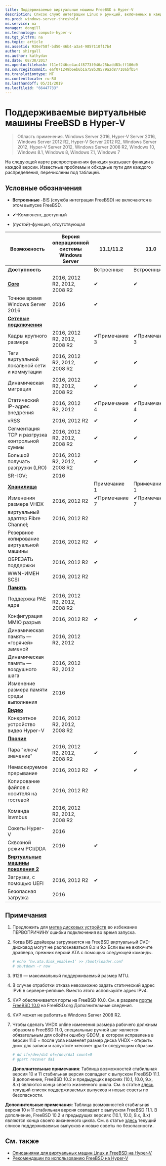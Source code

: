 ```yaml
---
title: Поддерживаемые виртуальные машины FreeBSD в Hyper-V
description: Список служб интеграции Linux и функций, включенных в каждую версию
ms.prod: windows-server-threshold
ms.service: na
manager: dongill
ms.technology: compute-hyper-v
ms.tgt_pltfrm: na
ms.topic: article
ms.assetid: 930e758f-bd50-46b4-a3a4-9857110f17b4
author: shirgall
ms.author: kathydav
ms.date: 08/30/2017
ms.openlocfilehash: f11ef246ce4ac4f8773f046a25badd83cff106d0
ms.sourcegitcommit: eaf071249b6eb6b1a758b38579a2d87710abfb54
ms.translationtype: MT
ms.contentlocale: ru-RU
ms.lasthandoff: 05/31/2019
ms.locfileid: "66447733"
---
```

# <a name="supported-freebsd-virtual-machines-on-hyper-v"></a>Поддерживаемые виртуальные машины FreeBSD в Hyper-V

>Область применения. Windows Server 2016, Hyper-V Server 2016, Windows Server 2012 R2, Hyper-V Server 2012 R2, Windows Server 2012, Hyper-V Server 2012, Windows Server 2008 R2, Windows 10, Windows 8.1, Windows 8, Windows 7.1, Windows 7

На следующей карте распространения функция указывает функции в каждой версии. Известные проблемы и обходные пути для каждого распределения, перечислены под таблицей.

## <a name="table-legend"></a>Условные обозначения

* **Встроенные** -BIS (служба интеграции FreeBSD) не включаются в этом выпуске FreeBSD.

* &#10004;-Компонент, доступный

* (*пустой*)-функция, отсутствующая

|**Возможность**|**Версия операционной системы Windows Server**|**11.1/11.2**|**11.0**|**10.3**|**10.2**|**10.0 - 10.1**|**9.1 - 9.3, 8.4**|
|-|-|-|-|-|-|-|-|
|**Доступность**||Встроенные|Встроенные|Встроенные|Встроенные|Встроенные|[Порты](https://svnweb.freebsd.org/ports/branches/2015Q1/emulators/hyperv-is/) |
|**[Core](Feature-Descriptions-for-Linux-and-FreeBSD-virtual-machines-on-Hyper-V.md#core)**|2016, 2012 R2, 2012, 2008 R2|&#10004;|&#10004;|&#10004;|&#10004;|&#10004;|&#10004; |
|Точное время Windows Server 2016|2016|&#10004;||||||
|**[Сетевые подключения](Feature-Descriptions-for-Linux-and-FreeBSD-virtual-machines-on-Hyper-V.md#networking)**||||||||
|Кадры крупного размера|2016, 2012 R2, 2012, 2008 R2|&#10004;Примечание 3|&#10004;Примечание 3|&#10004;Примечание 3|&#10004;Примечание 3|&#10004;Примечание 3|&#10004;Примечание 3|
|Теги виртуальной локальной сети и коммутации|2016, 2012 R2, 2012, 2008 R2|&#10004;|&#10004;|&#10004;|&#10004;|&#10004;|&#10004;|
|Динамическая миграция|2016, 2012 R2, 2012, 2008 R2|&#10004;|&#10004;|&#10004;|&#10004;|&#10004;|&#10004;|
|Статический IP-адрес внедрения|2016, 2012 R2, 2012|&#10004;Примечание 4|&#10004;Примечание 4|&#10004;Примечание 4|&#10004;Примечание 4|&#10004;Примечание 4|&#10004;|
|vRSS|2016, 2012 R2|&#10004;|&#10004;|||||
|Сегментация TCP и разгрузка контрольной суммы|2016, 2012 R2, 2012, 2008 R2|&#10004;|&#10004;|&#10004;|&#10004;|||
|Большой получать разгрузки (LRO)|2016, 2012 R2, 2012, 2008 R2|&#10004;|&#10004;|&#10004;||||
|SR-IOV;|2016|||||||
|**[Хранилища](Feature-Descriptions-for-Linux-and-FreeBSD-virtual-machines-on-Hyper-V.md#storage)**||Примечание 1|Примечание 1|Примечание 1|Примечание 1|Примечание 1, 2|Примечание 1, 2|
|Изменения размера VHDX|2016, 2012 R2|&#10004;Примечание 7|&#10004;Примечание 7|||||
|виртуальный адаптер Fibre Channel;|2016, 2012 R2|||||||
|Резервное копирование виртуальной машины|2016, 2012 R2|&#10004;||||||
|ОБРЕЗАТЬ поддержки|2016, 2012 R2|&#10004;||||||
|WWN-ИМЕН SCSI|2016, 2012 R2|||||||
|**[Память](Feature-Descriptions-for-Linux-and-FreeBSD-virtual-machines-on-Hyper-V.md#memory)**||||||||
|Поддержка PAE ядра|2016, 2012 R2, 2012, 2008 R2|||||||
|Конфигурация MMIO разрыв|2016, 2012 R2|&#10004;|&#10004;|&#10004;|&#10004;|&#10004;|&#10004;|
|Динамическая память — «горячей» заменой|2016, 2012 R2, 2012|||||||
|Динамическая память — воздушного шага|2016, 2012 R2, 2012|||||||
|Изменение размера памяти среды выполнения|2016|||||||
|**[Видео](Feature-Descriptions-for-Linux-and-FreeBSD-virtual-machines-on-Hyper-V.md#video)**||||||||
|Конкретное устройство видео Hyper-V|2016, 2012 R2, 2012, 2008 R2|||||||
|**[Прочие](Feature-Descriptions-for-Linux-and-FreeBSD-virtual-machines-on-Hyper-V.md#miscellaneous)**||||||||
|Пара "ключ/значение"|2016, 2012 R2, 2012, 2008 R2|&#10004;|&#10004;|&#10004;|&#10004;Примечание 6|&#10004;Примечание 5, 6|&#10004;Примечание 6|
|Немаскируемое прерывание|2016, 2012 R2|&#10004;|&#10004;|&#10004;|&#10004;|&#10004;|&#10004;|
|Копирование файлов с носителя на гостевой|2016, 2012 R2|||||||
|Команда lsvmbus|2016, 2012 R2, 2012, 2008 R2|||||||
|Сокеты Hyper-V|2016|||||||
|Сквозной режим PCI/DDA|2016|&#10004;||||||
|**[Виртуальные машины поколения 2](Feature-Descriptions-for-Linux-and-FreeBSD-virtual-machines-on-Hyper-V.md#generation-2-virtual-machines)**||||||||
|Загрузки, с помощью UEFI|2016, 2012 R2|&#10004;||||||
|Безопасная загрузка|2016|||||||

## <a name="BKMK_notes"></a>Примечания

1. Предложить для [метка дисковых устройств]( https://www.freebsd.org/doc/handbook/geom-glabel.html) во избежание ПЕРВОПРИЧИНУ ошибки подключения во время запуска.

2. Когда BIS драйверы загружаются на FreeBSD виртуальный DVD-дисковод могут не распознаваться 8.x и 9.x Если вы не включите драйвера, прежних версий ATA с помощью следующей команды.
    ```sh
    # echo ‘hw.ata.disk_enable=1’ >> /boot/loader.conf
    # shutdown -r now
    ```

3. 9126 — максимальный поддерживаемый размер MTU.

4. В случае отработки отказа невозможно задать статический адрес IPv6 в сервере-реплике. Вместо этого используйте адрес IPv4.

5. KVP обеспечивается порты на FreeBSD 10.0. См. в разделе [порты FreeBSD 10.0](https://svnweb.freebsd.org/ports/branches/2015Q1/emulators/hyperv-is/) на FreeBSD.org Дополнительные сведения.

6. KVP может не работать в Windows Server 2008 R2.

7. Чтобы сделать VHDX online изменения размера рабочего должным образом в FreeBSD 11.0, специальные ручной шаг является обязательным для обойти ошибку GEOM, в котором исправлена в версии 11.0 + после узла изменяет размер диска VHDX - открыть диск для записи и запустите «recover gpart» следующим образом.
    ```sh
    # dd if=/dev/da1 of=/dev/da1 count=0
    # gpart recover da1
    ```
   **Дополнительные примечания**: Таблица возможностей стабильная версия 10 и 11 стабильная версия совпадает с выпуском FreeBSD 11.1. В дополнение, FreeBSD 10.2 и предыдущих версиях (10.1, 10.0, 9.x, 8.x) являются конца своего жизненного цикла. См. в статье [здесь](https://security.freebsd.org/) текущий список поддерживаемых выпусков и новые советы по безопасности.

**Дополнительные примечания**: Таблица возможностей стабильная версия 10 и 11 стабильная версия совпадает с выпуском FreeBSD 11.1. В дополнение, FreeBSD 10.2 и предыдущих версиях (10.1, 10.0, 9.x, 8.x) являются конца своего жизненного цикла. См. в статье [здесь](https://security.freebsd.org/) текущий список поддерживаемых выпусков и новые советы по безопасности.

## <a name="see-also"></a>См. также

* [Описаниями для виртуальных машин Linux и FreeBSD на Hyper-V](Feature-Descriptions-for-Linux-and-FreeBSD-virtual-machines-on-Hyper-V.md)
* [Рекомендации по использованию FreeBSD на Hyper-V](Best-practices-for-running-FreeBSD-on-Hyper-V.md)
